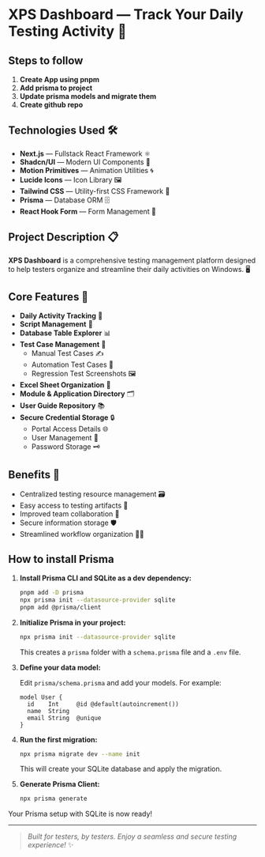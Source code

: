 # XPS Dashboard &mdash; Track Your Daily Testing Activity 🚀

## Steps to follow

1. **Create App using pnpm**
2. **Add prisma to project**
3. **Update prisma models and migrate them**
4. **Create github repo**

## Technologies Used 🛠️

- **Next.js** &mdash; Fullstack React Framework ⚛️
- **Shadcn/UI** &mdash; Modern UI Components 🎨
- **Motion Primitives** &mdash; Animation Utilities 🌀
- **Lucide Icons** &mdash; Icon Library 🖼️
- **Tailwind CSS** &mdash; Utility-first CSS Framework 💨
- **Prisma** &mdash; Database ORM 🗄️
- **React Hook Form** &mdash; Form Management 📝

## Project Description 📋

**XPS Dashboard** is a comprehensive testing management platform designed to help testers organize and streamline their daily activities on Windows. 🖥️

## Core Features 🌟

- **Daily Activity Tracking** 📅
- **Script Management** 📜
- **Database Table Explorer** 📊
- **Test Case Management** 🧪
  - Manual Test Cases ✍️
  - Automation Test Cases 🤖
  - Regression Test Screenshots 🖼️
- **Excel Sheet Organization** 📑
- **Module & Application Directory** 🗂️
- **User Guide Repository** 📚
- **Secure Credential Storage** 🔒
  - Portal Access Details 🌐
  - User Management 👥
  - Password Storage 🗝️

## Benefits 🎯

- Centralized testing resource management 🗃️
- Easy access to testing artifacts 🔗
- Improved team collaboration 🤝
- Secure information storage 🛡️
- Streamlined workflow organization 🏃‍♂️

## How to install Prisma

1. **Install Prisma CLI and SQLite as a dev dependency:**

   ```sh
   pnpm add -D prisma
   npx prisma init --datasource-provider sqlite
   pnpm add @prisma/client
   ```

2. **Initialize Prisma in your project:**

   ```sh
   npx prisma init --datasource-provider sqlite
   ```

   This creates a `prisma` folder with a `schema.prisma` file and a `.env` file.

3. **Define your data model:**

   Edit `prisma/schema.prisma` and add your models. For example:

   ```prisma
   model User {
     id    Int     @id @default(autoincrement())
     name  String
     email String  @unique
   }
   ```

4. **Run the first migration:**

   ```sh
   npx prisma migrate dev --name init
   ```

   This will create your SQLite database and apply the migration.

5. **Generate Prisma Client:**
   ```sh
   npx prisma generate
   ```

Your Prisma setup with SQLite is now ready!

---

> _Built for testers, by testers. Enjoy a seamless and secure testing experience!_ ✨
